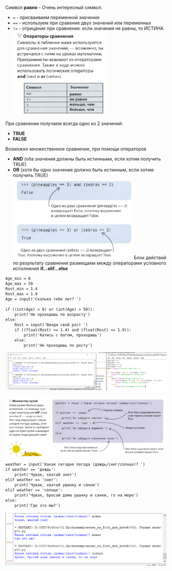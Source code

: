 Символ **равно** - Очень интересный символ.
- ```=``` - присваиваем переменной значение
- ```==``` - используем при сравение двух значений или переменных
- ```!=``` - отрицание при сравнении: если значения не равны, то ИСТИНА
![](../_Pictures/Pasted_image_20250304195617.png)

При сравнении получаем всегда одно из 2 значений:
- **TRUE**
- **FALSE**

Возможно множественное сравнение, при помощи операторов
- **AND** (оба значения должны быть истинными, если хотим получить TRUE)
- **OR** (хотя бы одно значение должно быть истинным, если хотим получить TRUE)
![](../_Pictures/Pasted_image_20250304195935.png)
 Блок действий по результату сравнения размещаем между операторами условного исполнения **if...elif...else**

```
Age_min = 8
Age_max = 50
Rost_min = 1.4
Rost_max = 1.9
Age = input('Сколько тебе лет? ')

if ((int(Age) < 8) or (int(Age) > 50)):
    print('Не проходишь по возрасту')    
else:
    Rost = input('Введи свой рост ')
    if ((float(Rost) >= 1.4) and (float(Rost) <= 1.9)):
        print('Катись с богом, проходишь')
    else:
        print('Не проходишь по росту')
```

![](../_Pictures/Pasted_image_20250304202437.png)

![](../_Pictures/Pasted_image_20250304202953.png)

```
weather = input('Какая сегодня погода (дождь/снег/солнце)? ')
if weather == 'дождь':
    print('Чувак, хватай зонт')
elif weather == 'снег':
    print('Чувак, хватай ушанку и санки')
elif weather == 'солнце':
    print('Чувак, бросай дома ушанку и санки, го на море')
else:
    print('Где это мы?')
```

![](../_Pictures/Pasted_image_20250304203533.png)